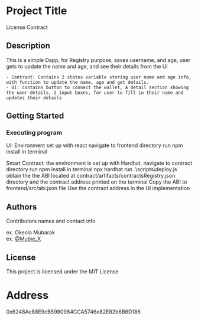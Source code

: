 # Project Title

License Contract

## Description

This is a simple Dapp, for Registry purpose, saves username, and age, user gets to update the name and age, and see their details from the UI

    - Contrant: Contains 2 states variable storing user name and age info, with function to update the name, age and get details.
    - UI: contains button to connect the wallet, A detail section showing the user details, 2 input boxes, for user to fill in their name and updates their details


## Getting Started

### Executing program
UI: Environment set up with react
    navigate to frontend directory
    run npm install in terminal

Smart Contract: the environment is set up with Hardhat, 
                navigate to contract directory
                run npm install in terminal
                npx hardhat run .\scripts\deploy.js   
                obtain the the ABI located at contract/artifacts/contractsRegistry.json directory and the contract address printed on the terminal
                Copy the ABI to frontend/src/abi.json file
                Use the contract address in the UI implementation

## Authors

Contributors names and contact info

ex. Okeola Mubarak  
ex. [@Mubie_X](https://twitter.com/mubie_X)


## License

This project is licensed under the MIT License 

# Address
0x6248Ae88E9cB5980984CCA5746e82E82b6B6D186

